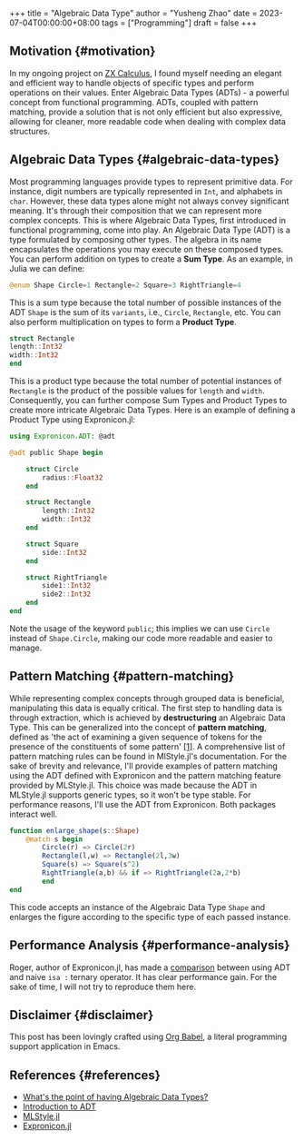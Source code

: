 +++
title = "Algebraic Data Type"
author = "Yusheng Zhao"
date = 2023-07-04T00:00:00+08:00
tags = ["Programming"]
draft = false
+++

## Motivation {#motivation}

In my ongoing project on [ZX Calculus](https://github.com/QuantumBFS/ZXCalculus.jl), I found myself needing an elegant and
efficient way to handle objects of specific types and perform operations on
their values. Enter Algebraic Data Types (ADTs) - a powerful concept from
functional programming. ADTs, coupled with pattern matching, provide a solution
that is not only efficient but also expressive, allowing for cleaner, more
readable code when dealing with complex data structures.


## Algebraic Data Types {#algebraic-data-types}

Most programming languages provide types to represent primitive data. For
instance, digit numbers are typically represented in `Int`, and alphabets in
`char`. However, these data types alone might not always convey significant
meaning. It's through their composition that we can represent more complex
concepts. This is where Algebraic Data Types, first introduced in functional
programming, come into play. An Algebraic Data Type (ADT) is a type formulated
by composing other types. The algebra in its name encapsulates the operations
you may execute on these composed types. You can perform addition on types to
create a **Sum Type**. As an example, in Julia we can define:

```julia
@enum Shape Circle=1 Rectangle=2 Square=3 RightTriangle=4
```

This is a sum type because the total number of possible instances of the ADT
`Shape` is the sum of its `variants`, i.e., `Circle`, `Rectangle`, etc. You can
also perform multiplication on types to form a **Product Type**.

```julia
struct Rectangle
length::Int32
width::Int32
end
```

This is a product type because the total number of potential instances of
`Rectangle` is the product of the possible values for `length` and `width`.
Consequently, you can further compose Sum Types and Product Types to create more
intricate Algebraic Data Types. Here is an example of defining a Product Type
using Expronicon.jl:

```julia
using Expronicon.ADT: @adt

@adt public Shape begin

    struct Circle
        radius::Float32
    end

    struct Rectangle
        length::Int32
        width::Int32
    end

    struct Square
        side::Int32
    end

    struct RightTriangle
        side1::Int32
        side2::Int32
    end
end
```

Note the usage of the keyword `public`; this implies we can use `Circle` instead
of `Shape.Circle`, making our code more readable and easier to manage.


## Pattern Matching {#pattern-matching}

While representing complex concepts through grouped data is beneficial,
manipulating this data is equally critical. The first step to handling data is
through extraction, which is achieved by **destructuring** an Algebraic Data Type.
This can be generalized into the concept of **pattern matching**, defined as 'the
act of examining a given sequence of tokens for the presence of the constituents
of some pattern' [[1]​](https://en.wikipedia.org/wiki/Pattern_matching). A comprehensive list of pattern matching rules can be
found in MlStyle.jl's documentation. For the sake of brevity and relevance, I'll
provide examples of pattern matching using the ADT defined with Expronicon and
the pattern matching feature provided by MLStyle.jl. This choice was made
because the ADT in MLStyle.jl supports generic types, so it won't be type
stable. For performance reasons, I'll use the ADT from Expronicon. Both packages
interact well.

```julia
function enlarge_shape(s::Shape)
    @match s begin
        Circle(r) => Circle(2r)
        Rectangle(l,w) => Rectangle(2l,3w)
        Square(s) => Square(s^2)
        RightTriangle(a,b) && if => RightTriangle(2a,2*b)
        end
end
```

This code accepts an instance of the Algebraic Data Type `Shape` and enlarges
the figure according to the specific type of each passed instance.


## Performance Analysis {#performance-analysis}

Roger, author of Expronicon.jl, has made a [comparison](https://expronicon.rogerluo.dev/intro/adts/intro) between using ADT and
naive `isa :` ternary operator. It has clear performance gain. For the sake of
time, I will not try to reproduce them here.


## Disclaimer {#disclaimer}

This post has been lovingly crafted using [Org Babel](https://orgmode.org/worg/org-contrib/babel/), a literal programming
support application in Emacs.


## References {#references}

-   [What's the point of having Algebraic Data Types?](https://qr.ae/pybRzN)
-   [Introduction to ADT](https://jnkr.tech/blog/introduction-to-algebraic-data-types)
-   [MLStyle.jl](https://github.com/thautwarm/MLStyle.jl)
-   [Expronicon.jl](https://github.com/Roger-luo/Expronicon.jl)
